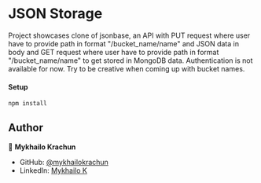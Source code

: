 # JSON Storage

Project showcases clone of jsonbase, an API with PUT request where user have to provide path in format "/bucket_name/name" and JSON data in body and GET request where user have to provide path in format "/bucket_name/name" to get stored in MongoDB data. Authentication is not available for now. Try to be creative when coming up with bucket names.

#### Setup

```bash
npm install
```

## Author

👤 **Mykhailo Krachun**

- GitHub: [@mykhailokrachun](https://github.com/mykhailokrachun)
- LinkedIn: [Mykhailo K](https://www.linkedin.com/in/mykhailo-krachun-98516025a/)
